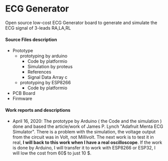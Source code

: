 # ECG Generator
Open source low-cost ECG Generator board to generate and simulate the ECG signal of 3-leads RA,LA,RL

#### Source Files description
* Prototype  
  * prototyping by arduino
    * Code by platformio
    * Simulation by proteus
    * References
    * Signal Data Array c
  * prototyping by ESP8266
    * Code by platformio
* PCB Board
* Firmware

#### Work reports and descriptions
* April 16, 2020: The prototype by Arduino ( the Code and the simulation ) done and based the article/work of James P. Lynch "Adafruit Menta ECG Simulator". There is a problem with the simulation, the voltage output from the circuit was in Volt, not Millivolt. The next work is to test it in real, __I will back to this work when I have a real oscilloscope__. If the work is done by Arduino, I will transfer it to work with ESP8266 or ESP32, I will low the cost from 60$ to just 10 $.
